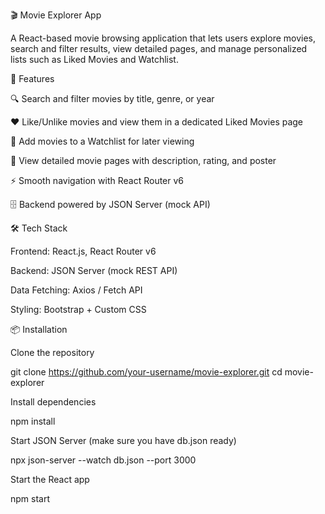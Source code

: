 🎬 Movie Explorer App

A React-based movie browsing application that lets users explore movies, search and filter results, view detailed pages, and manage personalized lists such as Liked Movies and Watchlist.

🚀 Features

🔍 Search and filter movies by title, genre, or year

❤️ Like/Unlike movies and view them in a dedicated Liked Movies page

📌 Add movies to a Watchlist for later viewing

📖 View detailed movie pages with description, rating, and poster

⚡ Smooth navigation with React Router v6

🗄️ Backend powered by JSON Server (mock API)

🛠️ Tech Stack

Frontend: React.js, React Router v6

Backend: JSON Server (mock REST API)

Data Fetching: Axios / Fetch API

Styling: Bootstrap + Custom CSS

📦 Installation

Clone the repository

git clone https://github.com/your-username/movie-explorer.git
cd movie-explorer


Install dependencies

npm install


Start JSON Server (make sure you have db.json ready)

npx json-server --watch db.json --port 3000


Start the React app

npm start

